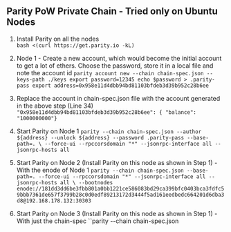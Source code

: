 ## Parity PoW Private Chain - Tried only on Ubuntu Nodes

1. Install Parity on all the nodes  
    `bash <(curl https://get.parity.io -kL)`

2. Node 1 - Create a new account, which would become the initial account to get a lot of ethers. Choose the password, store it in a local file and note the account id
    `parity account new --chain chain-spec.json --keys-path ./keys
    export password=12345
    echo $password > .parity-pass
    export address=0x958e11d4dbb94bd81103bfdeb3d39b952c28b6ee`

3. Replace the account in chain-spec.json file with the account generated in the above step (Line 34)
    `    "0x958e11d4dbb94bd81103bfdeb3d39b952c28b6ee": { "balance": "1000000000"}`

4. Start Parity on Node 1
    `parity --chain chain-spec.json --author ${address} --unlock ${address} --password .parity-pass --base-path=. \
    --force-ui --rpccorsdomain "*" --jsonrpc-interface all --jsonrpc-hosts all`

5. Start Parity on Node 2 (Install Parity on this node as shown in Step 1) - With the enode of Node 1
    `parity --chain chain-spec.json --base-path=. --force-ui --rpccorsdomain "*" --jsonrpc-interface all --jsonrpc-hosts all \
    --bootnodes enode://181dd3dd6be3fbb801a0bb1221ce586083bd29ca399bfc0403bca3fdfc59bbb7361de657f3799b28c0d0edf89213172d3444f5ad161eedbedc664201d6dba3d8@192.168.178.132:30303`

6. Start Parity on Node 3 (Install Parity on this node as shown in Step 1) - With just the chain-spec
    ``parity --chain chain-spec.json
